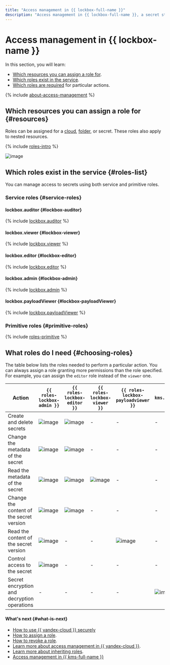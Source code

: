 ```yaml
---
title: "Access management in {{ lockbox-full-name }}"
description: "Access management in {{ lockbox-full-name }}, a secret storage system. This section describes the resources for which you can assign a role, the roles existing in the service, and the roles required to perform a particular action."
---
```


# Access management in {{ lockbox-name }}

In this section, you will learn:
* [Which resources you can assign a role for](#resources).
* [Which roles exist in the service](#roles-list).
* [Which roles are required](#choosing-roles) for particular actions.

{% include [about-access-management](../../_includes/iam/about-access-management.md) %}

## Which resources you can assign a role for {#resources}

Roles can be assigned for a [cloud](../../resource-manager/concepts/resources-hierarchy.md#cloud), [folder](../../resource-manager/concepts/resources-hierarchy.md#folder), or secret. These roles also apply to nested resources.

{% include [roles-intro](../../_includes/roles-intro.md) %}

![image](../../_assets/lockbox/service-roles-hierarchy.svg)

## Which roles exist in the service {#roles-list}

You can manage access to secrets using both service and primitive roles.

### Service roles {#service-roles}

#### lockbox.auditor {#lockbox-auditor}

{% include [lockbox.auditor](../../_roles/lockbox/auditor.md) %}

#### lockbox.viewer {#lockbox-viewer}

{% include [lockbox.viewer](../../_roles/lockbox/viewer.md) %}

#### lockbox.editor {#lockbox-editor}

{% include [lockbox.editor](../../_roles/lockbox/editor.md) %}

#### lockbox.admin {#lockbox-admin}

{% include [lockbox.admin](../../_roles/lockbox/admin.md) %}

#### lockbox.payloadViewer {#lockbox-payloadViewer}

{% include [lockbox.payloadViewer](../../_roles/lockbox/payloadViewer.md) %}

### Primitive roles {#primitive-roles}

{% include [roles-primitive](../../_includes/roles-primitive.md) %}

## What roles do I need {#choosing-roles}

The table below lists the roles needed to perform a particular action. You can always assign a role granting more permissions than the role specified. For example, you can assign the `editor` role instead of the `viewer` one.

| Action | `{{ roles-lockbox-admin }}` | `{{ roles-lockbox-editor }}` | `{{ roles-lockbox-viewer }}` | `{{ roles-lockbox-payloadviewer }}` | `kms.keys.encrypterDecrypter` |
----- | ----- | ----- | ----- | ----- | -----
| Create and delete secrets | ![image](../../_assets/common/yes.svg) | ![image](../../_assets/common/yes.svg) | - | - | - |
| Change the metadata of the secret | ![image](../../_assets/common/yes.svg) | ![image](../../_assets/common/yes.svg) | - | - | - |
| Read the metadata of the secret | ![image](../../_assets/common/yes.svg) | ![image](../../_assets/common/yes.svg) | ![image](../../_assets/common/yes.svg) | - | - |
| Change the content of the secret version | ![image](../../_assets/common/yes.svg) | ![image](../../_assets/common/yes.svg) | - | - | - |
| Read the content of the secret version | ![image](../../_assets/common/yes.svg) | - | - | ![image](../../_assets/common/yes.svg) | - |
| Control access to the secret | ![image](../../_assets/common/yes.svg) | - | - | - | - |
| Secret encryption and decryption operations | - | - | - | - | ![image](../../_assets/common/yes.svg) |

#### What's next {#what-is-next}

* [How to use {{ yandex-cloud }} securely](../../iam/best-practices/using-iam-securely.md)
* [How to assign a role](../../iam/operations/roles/grant.md).
* [How to revoke a role](../../iam/operations/roles/revoke.md).
* [Learn more about access management in {{ yandex-cloud }}](../../iam/concepts/access-control/index.md).
* [Learn more about inheriting roles](../../resource-manager/concepts/resources-hierarchy.md#access-rights-inheritance).
* [Access management in {{ kms-full-name }}](../../kms/security/index.md)
